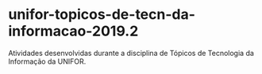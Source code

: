# unifor-topicos-de-tecn-da-informacao-2019.2
Atividades desenvolvidas durante a disciplina de Tópicos de Tecnologia da Informação da UNIFOR.
